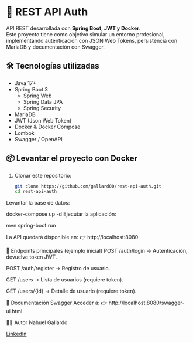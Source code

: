 # 🚀 REST API Auth

API REST desarrollada con **Spring Boot, JWT y Docker**.  
Este proyecto tiene como objetivo simular un entorno profesional, implementando autenticación con JSON Web Tokens, persistencia con MariaDB y documentación con Swagger.

## 🛠️ Tecnologías utilizadas
- Java 17+
- Spring Boot 3
  - Spring Web
  - Spring Data JPA
  - Spring Security
- MariaDB
- JWT (Json Web Token)
- Docker & Docker Compose
- Lombok
- Swagger / OpenAPI

## 📦 Levantar el proyecto con Docker
1. Clonar este repositorio:
   ```bash
   git clone https://github.com/gallard00/rest-api-auth.git
   cd rest-api-auth
Levantar la base de datos:

docker-compose up -d
Ejecutar la aplicación:

mvn spring-boot:run

La API quedará disponible en:
👉 http://localhost:8080

🔑 Endpoints principales (ejemplo inicial)
POST /auth/login → Autenticación, devuelve token JWT.

POST /auth/register → Registro de usuario.

GET /users → Lista de usuarios (requiere token).

GET /users/{id} → Detalle de usuario (requiere token).

📖 Documentación Swagger
Acceder a:
👉 http://localhost:8080/swagger-ui.html

🧑‍💻 Autor
Nahuel Gallardo

[LinkedIn](https://www.linkedin.com/in/nahuel-gallardo-28a471263?utm_source=share&utm_campaign=share_via&utm_content=profile&utm_medium=android_app)
